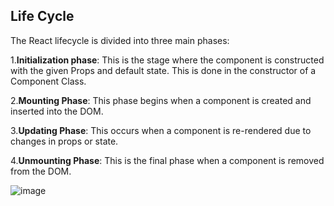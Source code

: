 ## Life Cycle

The React lifecycle is divided into three main phases:

1.**Initialization phase**: This is the stage where the component is constructed with the given Props and default state. This is done in the constructor of a Component Class.

2.**Mounting Phase**: This phase begins when a component is created and inserted into the DOM.

3.**Updating Phase**: This occurs when a component is re-rendered due to changes in props or state.

4.**Unmounting Phase**: This is the final phase when a component is removed from the DOM.

![image](https://github.com/user-attachments/assets/809627f6-d2e3-4543-a0f5-d6cacf560da3)

